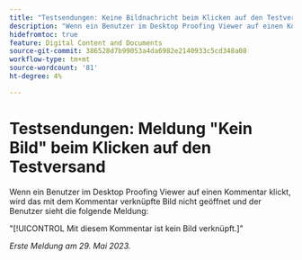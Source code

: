 ```yaml
---
title: "Testsendungen: Keine Bildnachricht beim Klicken auf den Testversand"
description: "Wenn ein Benutzer im Desktop Proofing Viewer auf einen Kommentar klickt, wird das mit dem Kommentar verknüpfte Bild nicht geöffnet und der Benutzer sieht eine Nachricht."
hidefromtoc: true
feature: Digital Content and Documents
source-git-commit: 386528d7b99053a4da6982e2140933c5cd348a08
workflow-type: tm+mt
source-wordcount: '81'
ht-degree: 4%

---
```



# Testsendungen: Meldung &quot;Kein Bild&quot; beim Klicken auf den Testversand

Wenn ein Benutzer im Desktop Proofing Viewer auf einen Kommentar klickt, wird das mit dem Kommentar verknüpfte Bild nicht geöffnet und der Benutzer sieht die folgende Meldung:

&quot;[!UICONTROL Mit diesem Kommentar ist kein Bild verknüpft.]&quot;

_Erste Meldung am 29. Mai 2023._
